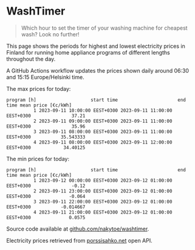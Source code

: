 
# WashTimer

> Which hour to set the timer of your washing machine for cheapest wash? Look no further!

This page shows the periods for highest and lowest electricity prices in Finland 
for running home appliance programs of different lengths throughout the day. 

A GitHub Actions workflow updates the prices shown daily around 06:30 and 15:15 Europe/Helsinki time.

The max prices for today:

	program [h]                    start time                      end time mean price [€c/kWh]
	          1 2023-09-11 10:00:00 EEST+0300 2023-09-11 11:00:00 EEST+0300               37.21
	          2 2023-09-11 09:00:00 EEST+0300 2023-09-11 11:00:00 EEST+0300               35.96
	          3 2023-09-11 08:00:00 EEST+0300 2023-09-11 11:00:00 EEST+0300           35.543333
	          4 2023-09-11 08:00:00 EEST+0300 2023-09-11 12:00:00 EEST+0300            34.40125

The min prices for today:

	program [h]                    start time                      end time mean price [€c/kWh]
	          1 2023-09-12 00:00:00 EEST+0300 2023-09-12 01:00:00 EEST+0300               -0.12
	          2 2023-09-11 23:00:00 EEST+0300 2023-09-12 01:00:00 EEST+0300              -0.064
	          3 2023-09-11 22:00:00 EEST+0300 2023-09-12 01:00:00 EEST+0300           -0.014667
	          4 2023-09-11 21:00:00 EEST+0300 2023-09-12 01:00:00 EEST+0300              0.0575


Source code available at [github.com/nakytoe/washtimer](https://github.com/nakytoe/washtimer).

Electricity prices retrieved from [porssisahko.net](https://porssisahko.net/api) open API.
